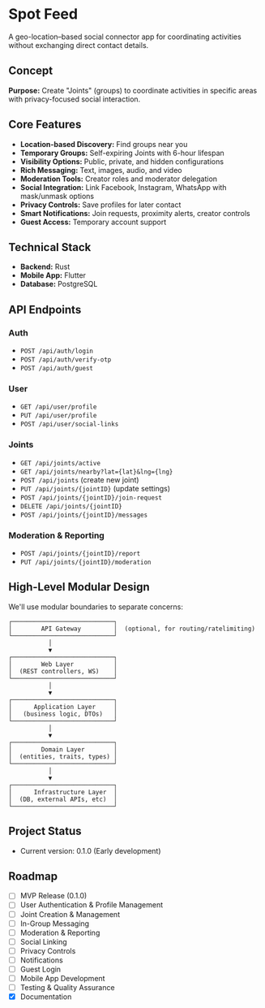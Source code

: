 # Spot Feed

A geo-location–based social connector app for coordinating activities without exchanging direct contact details.

## Concept

**Purpose:** Create "Joints" (groups) to coordinate activities in specific areas with privacy-focused social interaction.

## Core Features

- **Location-based Discovery:** Find groups near you
- **Temporary Groups:** Self-expiring Joints with 6-hour lifespan
- **Visibility Options:** Public, private, and hidden configurations
- **Rich Messaging:** Text, images, audio, and video
- **Moderation Tools:** Creator roles and moderator delegation
- **Social Integration:** Link Facebook, Instagram, WhatsApp with mask/unmask options
- **Privacy Controls:** Save profiles for later contact
- **Smart Notifications:** Join requests, proximity alerts, creator controls
- **Guest Access:** Temporary account support

## Technical Stack

- **Backend:** Rust
- **Mobile App:** Flutter
- **Database:** PostgreSQL

## API Endpoints

### Auth
- `POST /api/auth/login`
- `POST /api/auth/verify-otp`
- `POST /api/auth/guest`

### User
- `GET /api/user/profile`
- `PUT /api/user/profile`
- `POST /api/user/social-links`

### Joints
- `GET /api/joints/active`
- `GET /api/joints/nearby?lat={lat}&lng={lng}`
- `POST /api/joints` (create new joint)
- `PUT /api/joints/{jointID}` (update settings)
- `POST /api/joints/{jointID}/join-request`
- `DELETE /api/joints/{jointID}`
- `POST /api/joints/{jointID}/messages`

### Moderation & Reporting
- `POST /api/joints/{jointID}/report`
- `PUT /api/joints/{jointID}/moderation`

## High-Level Modular Design
We'll use modular boundaries to separate concerns:
```
┌────────────────────────────┐
│        API Gateway         │  (optional, for routing/ratelimiting)
└────────────────────────────┘
           │
           ▼
┌────────────────────────────┐
│        Web Layer           │
│  (REST controllers, WS)    │
└────────────────────────────┘
           │
           ▼
┌────────────────────────────┐
│      Application Layer     │
│   (business logic, DTOs)   │
└────────────────────────────┘
           │
           ▼
┌────────────────────────────┐
│        Domain Layer        │
│  (entities, traits, types) │
└────────────────────────────┘
           │
           ▼
┌────────────────────────────┐
│      Infrastructure Layer  │
│  (DB, external APIs, etc)  │
└────────────────────────────┘
```

## Project Status

- Current version: 0.1.0 (Early development)

## Roadmap

- [ ] MVP Release (0.1.0)
- [ ] User Authentication & Profile Management
- [ ] Joint Creation & Management
- [ ] In-Group Messaging
- [ ] Moderation & Reporting
- [ ] Social Linking
- [ ] Privacy Controls
- [ ] Notifications
- [ ] Guest Login
- [ ] Mobile App Development
- [ ] Testing & Quality Assurance
- [x] Documentation
